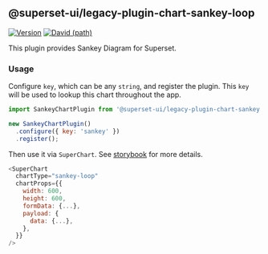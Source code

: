 ## @superset-ui/legacy-plugin-chart-sankey-loop

[![Version](https://img.shields.io/npm/v/@superset-ui/legacy-plugin-chart-sankey.svg?style=flat-square)](https://img.shields.io/npm/v/@superset-ui/legacy-plugin-chart-sankey.svg?style=flat-square)
[![David (path)](https://img.shields.io/david/apache-superset/superset-ui-plugins.svg?path=packages%2Fsuperset-ui-legacy-plugin-chart-sankey&style=flat-square)](https://david-dm.org/apache-superset/superset-ui-plugins?path=packages/superset-ui-legacy-plugin-chart-sankey)

This plugin provides Sankey Diagram for Superset.

### Usage

Configure `key`, which can be any `string`, and register the plugin. This `key` will be used to lookup this chart throughout the app.

```js
import SankeyChartPlugin from '@superset-ui/legacy-plugin-chart-sankey';

new SankeyChartPlugin()
  .configure({ key: 'sankey' })
  .register();
```

Then use it via `SuperChart`. See [storybook](https://apache-superset.github.io/superset-ui-plugins/?selectedKind=plugin-chart-sankey-loop) for more details.

```js
<SuperChart
  chartType="sankey-loop"
  chartProps={{
    width: 600,
    height: 600,
    formData: {...},
    payload: {
      data: {...},
    },
  }}
/>
```
